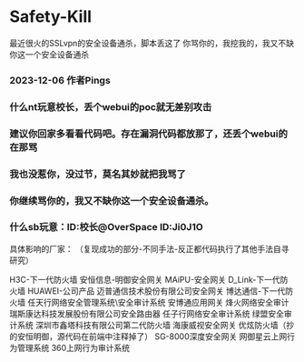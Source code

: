 # Safety-Kill
最近很火的SSLvpn的安全设备通杀，脚本丢这了
你骂你的，我挖我的，我又不缺你这一个安全设备通杀

### 2023-12-06  作者Pings
### 什么nt玩意校长，丢个webui的poc就无差别攻击
### 建议你回家多看看代码吧。存在漏洞代码都放那了，还丢个webui的在那骂
### 我也没惹你，没过节，莫名其妙就把我骂了
### 你继续骂你的，我又不缺你这一个安全设备通杀。
### 什么sb玩意：ID:校长@OverSpace ID:Ji0J1O

具体影响的厂家：
（复现成功的部分-不同手法-反正都代码执行了其他手法自寻研究）

H3C-下一代防火墙
安恒信息-明御安全网关
MAiPU-安全网关
D_Link-下一代防火墙
HUAWEI-公司产品
迈普通信技术股份有限公司安全网关
博达通信-下一代防火墙
任天行网络安全管理系统\安全审计系统
安博通应用网关
烽火网络安全审计
瑞斯康达科技发展股份有限公司安全路由器
任子行网络安全审计系统
绿盟安全审计系统
深圳市鑫塔科技有限公司第二代防火墙
海康威视安全网关
优炫防火墙（抄的安恒明御，源代码在前端中注释掉了）
SG-8000深度安全网关
网御星云上网行为管理系统
360上网行为审计系统
